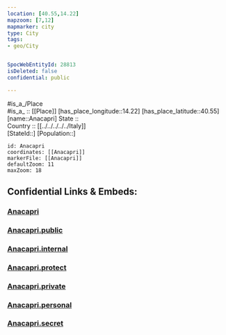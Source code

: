 ```yaml
---
location: [40.55,14.22] 
mapzoom: [7,12] 
mapmarker: city 
type: City
tags:
- geo/City


SpocWebEntityId: 28813
isDeleted: false
confidential: public

---
```

#is_a_/Place  
#is_a_ :: [[Place]] 
[has_place_longitude::14.22] 
[has_place_latitude::40.55] 
[name::Anacapri] 
State ::  
Country :: [[../../../../../Italy]]  
[StateId::] 
[Population::] 



```leaflet
id: Anacapri
coordinates: [[Anacapri]] 
markerFile: [[Anacapri]] 
defaultZoom: 11 
maxZoom: 18
```


## Confidential Links & Embeds: 

### [Anacapri](/_Standards/Earth/Continent/Europe/Europe~South/Italy/regions~Italy/Campania/Napoli.Province/City/Anacapri.md) 

### [Anacapri.public](/_public/Earth/Continent/Europe/Europe~South/Italy/regions~Italy/Campania/Napoli.Province/City/Anacapri.public.md) 

### [Anacapri.internal](/_internal/Earth/Continent/Europe/Europe~South/Italy/regions~Italy/Campania/Napoli.Province/City/Anacapri.internal.md) 

### [Anacapri.protect](/_protect/Earth/Continent/Europe/Europe~South/Italy/regions~Italy/Campania/Napoli.Province/City/Anacapri.protect.md) 

### [Anacapri.private](/_private/Earth/Continent/Europe/Europe~South/Italy/regions~Italy/Campania/Napoli.Province/City/Anacapri.private.md) 

### [Anacapri.personal](/_personal/Earth/Continent/Europe/Europe~South/Italy/regions~Italy/Campania/Napoli.Province/City/Anacapri.personal.md) 

### [Anacapri.secret](/_secret/Earth/Continent/Europe/Europe~South/Italy/regions~Italy/Campania/Napoli.Province/City/Anacapri.secret.md)

